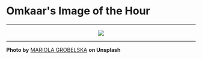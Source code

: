 # Omkaar's Image of the Hour

---

<div align="center">

<a href="https://unsplash.com/photos/vibrant-fireworks-burst-against-a-black-sky--OQrGwIzhHA">
  <img src="https://images.unsplash.com/photo-1747586181200-96551a018ed1?crop=entropy&cs=tinysrgb&fit=max&fm=jpg&ixid=M3w3NjA2Nzh8MHwxfHJhbmRvbXx8fHx8fHx8fDE3NTA0Nzg0MDB8&ixlib=rb-4.1.0&q=80&w=1080" style="max-width:100%; height:auto;">
</a>



</div>

---

**Photo by** [MARIOLA GROBELSKA](https://unsplash.com/@mariolagr) **on Unsplash**
